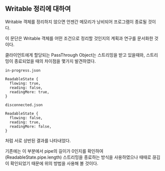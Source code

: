 ## Writable 정리에 대하여

Writable 객체를 정리하지 않으면 언젠간 메모리가 낭비되어 프로그램이 종료될 것이다.

이 문단은 Writable 객체를 어떤 조건으로 정리할 것인지의 계획과 연구를 문서화한 것이다.

클라이언트에게 할당되는 PassThrough Object는 스트리밍을 받고 있을때와, 스트리밍이 종료되었을 때의 차이점을 몇가지 발견하였다.

``in-progress.json``
```
ReadableState {
  flowing: true,
  reading: false,
  readingMore: true,
}
```
``disconnected.json``
```
ReadableState {
  flowing: false,
  reading: true,
  readingMore: false,
}
```
처럼 서로 상반된 결과를 나타내었다.

기존에는 이 부분에서 pipe의 길이가 0인지를 확인하여 (ReadableState.pipe.length) 스트리밍을 종료하는 방식을 사용하였으나 때때로 끊김이 확인되었기 때문에 위의 방법을 사용해 볼 것이다.
